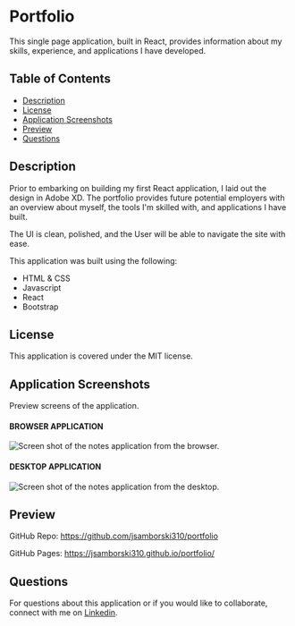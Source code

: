 # Portfolio

This single page application, built in React, provides information about my skills, experience, and applications I have developed. 

## Table of Contents

  * [Description](#description)
  * [License](#license)
  * [Application Screenshots](#screenshots)
  * [Preview](#preview)
  * [Questions](#questions)

## Description

Prior to embarking on building my first React application, I laid out the design in Adobe XD. The portfolio provides future potential employers with an overview about myself, the tools I'm skilled with, and applications I have built.  

The UI is clean, polished, and the User will be able to navigate the site with ease.

This application was built using the following:

* HTML & CSS
* Javascript
* React
* Bootstrap


## License

This application is covered under the MIT license.


## Application Screenshots

Preview screens of the application. 

#### BROWSER APPLICATION
![Screen shot of the notes application from the browser.](/client/src/images/quick-notes-browser.png)

#### DESKTOP APPLICATION
![Screen shot of the notes application from the desktop.](/client/src/images/quick-notes-desktop.png)


## Preview

GitHub Repo: https://github.com/jsamborski310/portfolio

GitHub Pages: https://jsamborski310.github.io/portfolio/


## Questions

For questions about this application or if you would like to collaborate, connect with me on <a href="https://www.linkedin.com/in/juanita-samborski/" target="_blank">Linkedin</a>.

